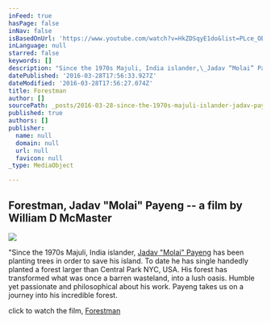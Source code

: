 ```yaml
---
inFeed: true
hasPage: false
inNav: false
isBasedOnUrl: 'https://www.youtube.com/watch?v=HkZDSqyE1do&list=PLce_OBonExnD-012p1G8HkoZeR_jKywcy'
inLanguage: null
starred: false
keywords: []
description: "Since the 1970s Majuli, India islander,\_Jadav “Molai” Payeng\_has been planting trees in order to save\_his island. \_To date he has single handedly planted a forest larger than Central Park NYC, USA. \_His forest has transformed what was once a barren wasteland, into a lush oasis. \_Humble yet passionate and philosophical about his work. Payeng takes us on a journey into his incredible forest. Forestman"
datePublished: '2016-03-28T17:56:33.927Z'
dateModified: '2016-03-28T17:56:27.074Z'
title: Forestman
author: []
sourcePath: _posts/2016-03-28-since-the-1970s-majuli-islander-jadav-payeng-has-been-plant.md
published: true
authors: []
publisher:
  name: null
  domain: null
  url: null
  favicon: null
_type: MediaObject

---
```

## Forestman, Jadav "Molai" Payeng -- a film by William D McMaster
![](https://the-grid-user-content.s3-us-west-2.amazonaws.com/733ba52b-111b-42b9-9380-2bb269317184.png)

"Since the 1970s Majuli, India islander, [Jadav "Molai" Payeng][0] has been planting trees in order to save his island.  To date he has single handedly planted a forest larger than Central Park NYC, USA.  His forest has transformed what was once a barren wasteland, into a lush oasis.  Humble yet passionate and philosophical about his work. Payeng takes us on a journey into his incredible forest. 

click to watch the film,  [Forestman][1]

[0]: https://en.wikipedia.org/wiki/Jadav_Payeng
[1]: https://www.facebook.com/TheForestForTheTreesMovie